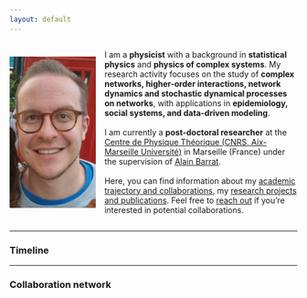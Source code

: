 ```yaml
---
layout: default
---
```

<style>
.container {
  display: flex;
  align-items: center;
  gap: 15px; 
}

.container img {
  max-width: 30%; 
  height: auto;
}

.container p {
  flex: 1; 
}

  
@media (max-width: 768px) {
  .container {
    flex-direction: column;
    text-align: center; 
  }

  .container img {
    max-width: 80%; 
  }
}
</style> 

<div class="container"> 
  <img src="/pictures/me.jpg" alt="Marco Mancastroppa">
  <p>I am a <b>physicist</b> with a background in <b>statistical physics</b> and <b>physics of complex systems</b>. My research activity focuses on the study of <b>complex networks, higher-order interactions, network dynamics and stochastic dynamical processes on networks</b>, with applications in <b>epidemiology, social systems, and data-driven modeling</b>.<br><br>
    I am currently a <b>post-doctoral researcher</b> at the <a href="https://www.cpt.univ-mrs.fr/">Centre de Physique Théorique (CNRS, Aix-Marseille Université)</a> in Marseille (France) under the supervision of <a href="https://www.cpt.univ-mrs.fr/~barrat/">Alain Barrat</a>.<br><br>
    Here, you can find information about my <a href="https://marco-mancastroppa.github.io/timeline.html">academic trajectory and collaborations</a>, my <a href="https://marco-mancastroppa.github.io/publications.html">research projects and publications</a>. Feel free to <a href="https://marco-mancastroppa.github.io/contacts.html">reach out</a> if you’re interested in potential collaborations.
</p>
</div>

* * *

### Timeline

* * *

### Collaboration network
